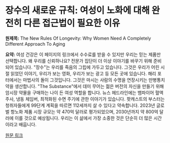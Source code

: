 # 장수의 새로운 규칙: 여성이 노화에 대해 완전히 다른 접근법이 필요한 이유

**원제목:** The New Rules Of Longevity: Why Women Need A Completely Different Approach To Aging

**요약:** 여성 건강은 이 페이지의 링크에서 수수료를 받을 수 있지만 우리는 믿는 제품만 선택합니다. 왜 우리를 신뢰하나요?
전문가 집단이 더 이상 이야기를 바꾸기 위해 준비되어 있습니다.
"장수"는 우리를 죽음의 그립에 가두고 있습니다. 그것은 우리가 어린 시절 읽었던 이야기, 우리가 보는 영화, 우리가 보는 광고 등 모든 곳에 있습니다. 해리 포터에서는 마법사의 돌이 그것입니다. 그것은 마시는 사람의 수명을 연장시키는 만병통치약을 생산합니다. "The Substance"에서 데미 무어는 젊은 버전의 자신을 만들기 위해 암시장 약물을 구매하는 나이 든 여성 역할을 합니다. 뉴스 헤드라인에는 뱀파이어 혈액 주사, 냉동 체임버, 최적화된 수면 주기에 관한 이야기가 있습니다. 팟캐스트의 부스터는 청취자들에게 99단계 계획을 따르면 112세까지 살 수 있다고 약속합니다. 2023년 글로벌 항노화 제품 시장 규모는 약 470억 달러로 평가되었으며, 2030년까지 약 800억 달러에 이를 것으로 예상됩니다.
우리는 이 삶에서 가장 소중한 것은 단순히 더 많은 시간이라고 배웁니다.

[원문 링크](https://www.womenshealthmag.com/health/a65366372/redefining-longevity-for-women/)
